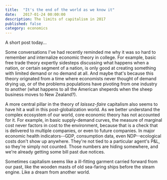```yaml
---
title:  "It's the end of the world as we know it"
date:   2017-01-24 00:00:00
description: The limits of capitalism in 2017
published: false
category: economics
---
```


A short post today...

Some conversations I've had recently reminded me why it was so hard to remember and internalize economic theory in college. For example, basic free trade theory expertly sidesteps discussing what happens when a nation, or certain segment of a nation, is only good at creating something with limited demand or no demand at all. And maybe that's because this theory orignated from a time where economists never thought of demand drying up, or of the problems populations have pivoting from one industry to another (what happens to all the American sheperds when the sheep business moves to New Zealand?). 

A more central pillar in the theory of *laissez-faire* capitalism also seems to have hit a wall in this post-globalization world. As we better understand the complex ecosystem of our world, core economic theory has not accounted for it. For example, in basic supply-demand curves, the measure of marginal cost never factors in cost to the environment, because that is a check that is delivered to multiple companies, or even to future companies. In major economic health indicators--GDP, consumption data, even NDP--ecological costs don't show up anywhere. They're not tied to a particular agent's P&L, so they're simply not counted. Those numbers are hiding somewhere, and we're already getting some bill past due notices. 

Sometimes capitalism seems like a ill-fitting garment carried forward from our past, like the wooden masts of old sea-faring ships before the steam engine. Like a dream from another world.